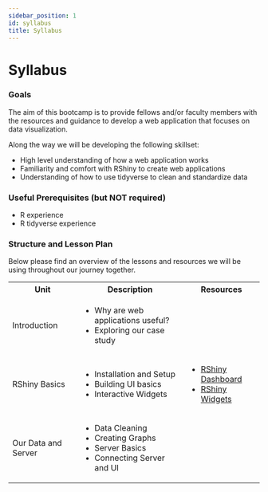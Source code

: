 ```yaml
---
sidebar_position: 1
id: syllabus
title: Syllabus
---
```


# Syllabus

### Goals

The aim of this bootcamp is to provide fellows and/or faculty members with the resources and guidance to develop a web application that focuses on data visualization.

Along the way we will be developing the following skillset:
- High level understanding of how a web application works
- Familiarity and comfort with RShiny to create web applications
- Understanding of how to use tidyverse to clean and standardize data

### Useful Prerequisites (but **NOT** required)
- R experience
- R tidyverse experience

### Structure and Lesson Plan

Below please find an overview of the lessons and resources we will be using throughout our journey together.

<table>
    <tbody>
        <tr>
            <th>Unit</th>
            <th>Description</th>
            <th>Resources</th>
        </tr>
        <tr>
            <td>Introduction</td>
            <td>
                <ul>
                    <li>Why are web applications useful?</li>
                    <li>Exploring our case study</li>
                </ul></td>
            <td></td>
        </tr>
        <tr>
            <td>RShiny Basics</td>
            <td>
                <ul>
                    <li>Installation and Setup</li>
                    <li>Building UI basics</li>
                    <li>Interactive Widgets</li>
                </ul></td>
            <td>
                <ul>
                    <li><a href='https://rstudio.github.io/shinydashboard/get_started.html'>RShiny Dashboard</a></li>
                    <li><a href='http://shinyapps.dreamrs.fr/shinyWidgets/'>RShiny Widgets</a></li>
                </ul></td>
        </tr>
        <tr>
            <td>Our Data and Server</td>
            <td>
                <ul>
                    <li>Data Cleaning</li>
                    <li>Creating Graphs</li>
                    <li>Server Basics</li>
                    <li>Connecting Server and UI</li>
                </ul></td>
            <td></td>
        </tr>
    </tbody>
</table>
